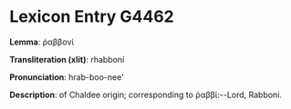 # Lexicon Entry G4462

**Lemma**: ῥαββονί

**Transliteration (xlit)**: rhabboní

**Pronunciation**: hrab-boo-nee'

**Description**:
of Chaldee origin; corresponding to ῥαββί:--Lord, Rabboni.
